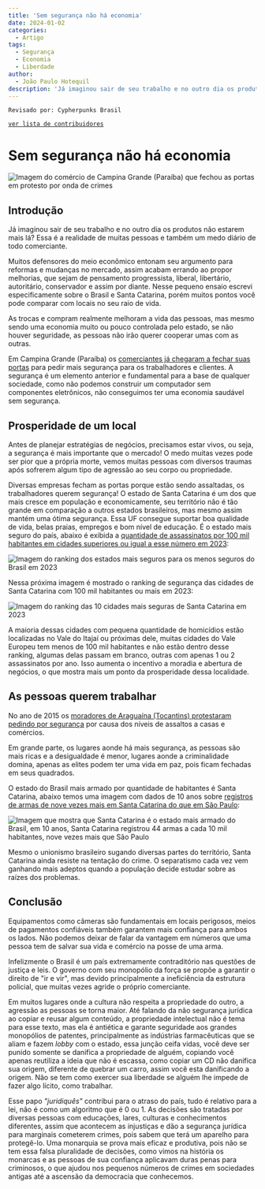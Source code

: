 ```yaml
---
title: 'Sem segurança não há economia'
date: 2024-01-02
categories:
  - Artigo
tags:
  - Segurança
  - Economia
  - Liberdade
author:
  - João Paulo Hotequil
description: 'Já imaginou sair de seu trabalho e no outro dia os produtos não estarem mais lá? Essa é a realidade de muitas pessoas e também um medo diário de todo comerciante.'
---
```


```
Revisado por: Cypherpunks Brasil
```
[```ver lista de contribuidores```](/about/#contribuidores)

# Sem segurança não há economia

![Imagem do comércio de Campina Grande (Paraíba) que fechou as portas em protesto por onda de crimes](../stuff/comercio-fecha-as-portas-por-falta-de-seguranca.jpeg)

## Introdução

Já imaginou sair de seu trabalho e no outro dia os produtos não estarem mais lá? Essa é a realidade de muitas pessoas e também um medo diário de todo comerciante.

Muitos defensores do meio econômico entonam seu argumento para reformas e mudanças no mercado, assim acabam errando ao propor melhorias, que sejam de pensamento progressista, liberal, libertário, autoritário, conservador e assim por diante. Nesse pequeno ensaio escrevi especificamente sobre o Brasil e Santa Catarina, porém muitos pontos você pode comparar com locais no seu raio de vida.

As trocas e compram realmente melhoram a vida das pessoas, mas mesmo sendo uma economia muito ou pouco controlada pelo estado, se não houver seguridade, as pessoas não irão querer cooperar umas com as outras. 

Em Campina Grande (Paraíba) os [comerciantes já chegaram a fechar suas portas](https://www.horaagora.com.br/2023/04/comercio-de-campina-grande-fecha-as.html) para pedir mais segurança para os trabalhadores e clientes. A segurança é um elemento anterior e fundamental para a base de qualquer sociedade, como não podemos construir um computador sem componentes eletrônicos, não conseguimos ter uma economia saudável sem segurança.

## Prosperidade de um local

Antes de planejar estratégias de negócios, precisamos estar vivos, ou seja, a segurança é mais importante que o mercado! O medo muitas vezes pode ser pior que a própria morte, vemos muitas pessoas com diversos traumas após sofrerem algum tipo de agressão ao seu corpo ou propriedade.

Diversas empresas fecham as portas porque estão sendo assaltadas, os trabalhadores querem segurança! O estado de Santa Catarina é um dos que mais cresce em população e economicamente, seu território não é tão grande em comparação a outros estados brasileiros, mas mesmo assim mantém uma ótima segurança. Essa UF consegue suportar boa qualidade de vida, belas praias, empregos e bom nível de educação. É o estado mais seguro do país, abaixo é exibida a [quantidade de assassinatos por 100 mil habitantes em cidades superiores ou igual a esse número em 2023](https://myside.com.br/guia-imoveis/estados-mais-seguros-brasil):

![Imagem do ranking dos estados mais seguros para os menos seguros do Brasil em 2023](../stuff/ranking-dos-estados-mais-seguros-para-os-menos-seguros-do-brasil-em-2023.jpeg)

Nessa próxima imagem é mostrado o ranking de segurança das cidades de Santa Catarina com 100 mil habitantes ou mais em 2023:

![Imagem do ranking das 10 cidades mais seguras de Santa Catarina em 2023](../stuff/ranking-das-10-cidades-mais-seguras-de-santa-catarina-em-2023.png)

A maioria dessas cidades com pequena quantidade de homicídios estão localizadas no Vale do Itajaí ou próximas dele, muitas cidades do Vale Europeu tem menos de 100 mil habitantes e não estão dentro desse ranking, algumas delas passam em branco, outras com apenas 1 ou 2 assassinatos por ano. Isso aumenta o incentivo a moradia e abertura de negócios, o que mostra mais um ponto da prosperidade dessa localidade.

## As pessoas querem trabalhar

No ano de 2015 os [moradores de Araguaína (Tocantins) protestaram pedindo por segurança](https://henriqueaires.wordpress.com/2015/06/11/para-pedir-seguranca-empresarios-vao-fechar-o-comercio-de-araguaina-e-interditar-a-br-153-na-proxima-4a) por causa dos níveis de assaltos a casas e comércios.

Em grande parte, os lugares aonde há mais segurança, as pessoas são mais ricas e a desigualdade é menor, lugares aonde a criminalidade domina, apenas as elites podem ter uma vida em paz, pois ficam fechadas em seus quadrados.

O estado do Brasil mais armado por quantidade de habitantes é Santa Catarina, abaixo temos uma imagem com dados de 10 anos sobre [registros de armas de nove vezes mais em Santa Catarina do que em São Paulo](https://piaui.folha.uol.com.br/o-brasil-se-arma):

![Imagem que mostra que Santa Catarina é o estado mais armado do Brasil, em 10 anos, Santa Catarina registrou 44 armas a cada 10 mil habitantes, nove vezes mais que São Paulo](../stuff/santa-catarina-registra-nove-vezes-mais-armas-que-sao-paulo.jpg)

Mesmo o unionismo brasileiro sugando diversas partes do território, Santa Catarina ainda resiste na tentação do crime. O separatismo cada vez vem ganhando mais adeptos quando a população decide estudar sobre as raízes dos problemas.

## Conclusão

Equipamentos como câmeras são fundamentais em locais perigosos, meios de pagamentos confiáveis também garantem mais confiança para ambos os lados. Não podemos deixar de falar da vantagem em números que uma pessoa tem de salvar sua vida e comércio na posse de uma arma.

Infelizmente o Brasil é um país extremamente contraditório nas questões de justiça e leis. O governo com seu monopólio da força se propõe a garantir o direito de "ir e vir", mas devido principalmente a ineficiência da estrutura policial, que muitas vezes agride o próprio comerciante. 

Em muitos lugares onde a cultura não respeita a propriedade do outro, a agressão as pessoas se torna maior. Até falando da não segurança jurídica ao copiar e reusar algum conteúdo, a propriedade intelectual não é tema para esse texto, mas ela é antiética e garante seguridade aos grandes monopólios de patentes, principalmente as indústrias farmacêuticas que se aliam e fazem _lobby_ com o estado, essa junção ceifa vidas, você deve ser punido somente se danifica a propriedade de alguém, copiando você apenas reutiliza a ideia que não é escassa, como copiar um CD não danifica sua origem, diferente de quebrar um carro, assim você esta danificando a origem. Não se tem como exercer sua liberdade se alguém lhe impede de fazer algo lícito, como trabalhar.

Esse papo _"juridiquês"_ contribui para o atraso do país, tudo é relativo para a lei, não é como um algoritmo que é 0 ou 1. As decisões são tratadas por diversas pessoas com educações, lares, culturas e conhecimentos diferentes, assim que acontecem as injustiças e dão a segurança jurídica para marginais cometerem crimes, pois sabem que terá um aparelho para protegê-lo. Uma monarquia se prova mais eficaz e produtiva, pois não se tem essa falsa pluralidade de decisões, como vimos na história os monarcas e as pessoas de sua confiança aplicavam duras penas para criminosos, o que ajudou nos pequenos números de crimes em sociedades antigas até a ascensão da democracia que conhecemos.
